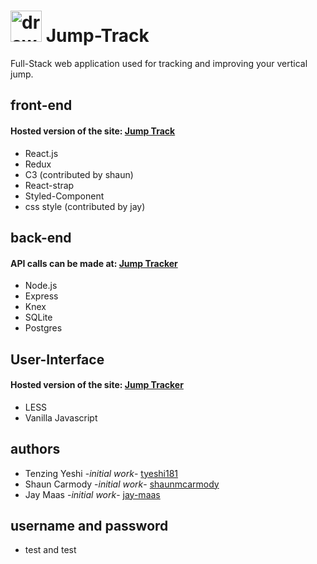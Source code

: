 # <img src="https://image.flaticon.com/icons/png/512/1419/1419343.png" alt="drawing" width="50" height="50"/> Jump-Track

Full-Stack web application used for tracking and improving your vertical jump.

## front-end

#### Hosted version of the site: [Jump Track](https://jump-track.netlify.com/)

- React.js
- Redux
- C3 (contributed by shaun)
- React-strap
- Styled-Component
- css style (contributed by jay)

## back-end

#### API calls can be made at: [Jump Tracker](https://jump-tracker.herokuapp.com/)

- Node.js
- Express
- Knex
- SQLite
- Postgres

## User-Interface

#### Hosted version of the site: [Jump Tracker](https://jump-tracker.netlify.com/)

- LESS
- Vanilla Javascript

## authors

- Tenzing Yeshi -_initial work_- [tyeshi181](https://github.com/tyeshi181)
- Shaun Carmody -_initial work_- [shaunmcarmody](https://github.com/shaunmcarmody)
- Jay Maas -_initial work_- [jay-maas](https://github.com/jay-maas)

## username and password

- test and test
